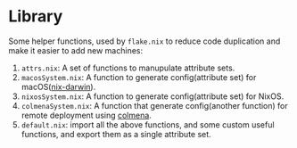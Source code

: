 # Library

Some helper functions, used by `flake.nix` to reduce code duplication and make it easier to add new machines:

1. `attrs.nix`: A set of functions to manupulate attribute sets.
1. `macosSystem.nix`: A function to generate config(attribute set) for macOS([nix-darwin](https://github.com/LnL7/nix-darwin)).
1. `nixosSystem.nix`: A function to generate config(attribute set) for NixOS.
1. `colmenaSystem.nix`: A function that generate config(another function) for remote deployment using [colmena](https://github.com/zhaofengli/colmena).
1. `default.nix`: import all the above functions, and some custom useful functions, and export them as a single attribute set.
